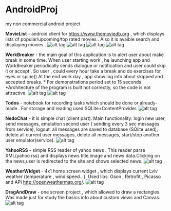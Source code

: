 # AndroidProj
my non commercial android project

<b>MovieList</b> - android client for https://www.themoviedb.org , which displays lists of popular/upcoming/top rated movies . Also it is avaible search and displaying movies .
![alt tag](https://cloud.githubusercontent.com/assets/7840893/6321214/b1dfa156-bafd-11e4-9def-1a11c99595b8.PNG)
![alt tag](https://cloud.githubusercontent.com/assets/7840893/6321215/b62d8156-bafd-11e4-917b-d4200904b196.PNG)
![alt tag](https://cloud.githubusercontent.com/assets/7840893/6321217/b7818a70-bafd-11e4-85c1-d6b1642dc083.PNG)
![alt tag](https://cloud.githubusercontent.com/assets/7840893/6321218/b9f07cd0-bafd-11e4-895e-0a520418c601.PNG)

<b>WorkBreaker</b> - the main goal of this application is to alert user about make break in some time. When user starting work , he launching app and WorkBreaker periodically sends dialogue or notification and user could skip it or accept . So user , could every hour take a break and do exercises for eyes or spine))  At the end  work day , app show log info about skipped and accepted breaks. * For demonstrations period set to 15 seconds *Architecture of the program is built not correctly, so the code is not attractive.
![alt tag](https://cloud.githubusercontent.com/assets/7840893/5885415/f78b5d1c-a374-11e4-8657-158448015d1a.PNG)
![alt tag](https://cloud.githubusercontent.com/assets/7840893/5885413/f70ac922-a374-11e4-9174-02efe0317652.PNG)

<b>Todos</b> - notebook for recording tasks which should be done or already-made . For storage and reading used SQLite+ContentProvider.
![alt tag](https://cloud.githubusercontent.com/assets/7840893/5885414/f70c9f04-a374-11e4-81f4-4361897719f8.PNG)

<b>NedoChat</b> - it is simple chat (client part). Main functionality: login new user, send messages, emulation second user ( sending every 3 sec messages from service), logout, all messages are saved to database (SQlite used), delete all current user messages, delete all messages, start/stop another user emulator(service).
![alt tag](https://cloud.githubusercontent.com/assets/7840893/5885412/f709faba-a374-11e4-9b79-81367043cef3.PNG)

<b>YahooRSS</b>  - simple RSS reader of yahoo news . This reader parse XML(yahoo rss) and displays news title,image and news data.Сlicking on the news,user is redirected to the site and shows selected news.
![alt tag](https://cloud.githubusercontent.com/assets/7840893/5910060/eaeafdd2-a5be-11e4-9a52-b806001f372a.PNG)

<b>WeatherWidget</b> - 4x1 home screen widget , which displays current Lviv weather (temperature , wind speed...). Used libs: Gson , Retrofit , Picasso and API http://openweathermap.org/.
![alt tag](https://cloud.githubusercontent.com/assets/7840893/6061121/7a2d5374-ad4d-11e4-8201-cfb134268ee9.PNG)

<b>DragAndDraw</b> - one screen project , which allowed to draw a rectangles. Was made just for study the basics info about custom views and Canvas.
![alt tag](https://cloud.githubusercontent.com/assets/7840893/5885411/ef0d3502-a374-11e4-83a3-34512054180c.PNG)
